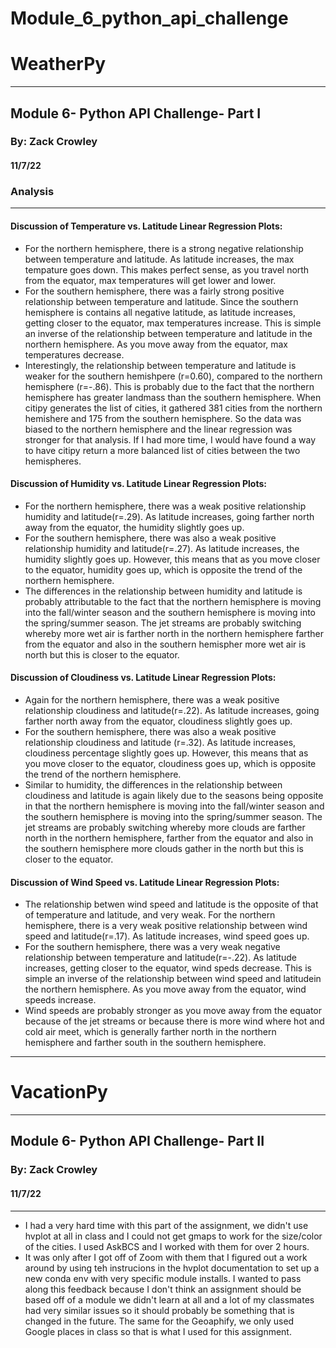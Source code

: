 # Module_6_python_api_challenge

# **WeatherPy**
---
## Module 6- Python API Challenge- Part I
### By: Zack Crowley
#### 11/7/22

### **Analysis**
---
####  Discussion of Temperature vs. Latitude Linear Regression Plots:
- For the northern hemisphere, there is a strong negative relationship between temperature and latitude. As latitude increases, the max tempature goes down. This makes perfect sense, as you travel north from the equator, max temperatures will get lower and lower. 
- For the southern hemisphere, there was a fairly strong positive relationship between temperature and latitude. Since the southern hemisphere is contains all negative latitude, as latitude increases, getting closer to the equator, max temperatures increase. This is simple an inverse of the relationship between temperature and latitude in the northern hemisphere. As you move away from the equator, max temperatures decrease. 
- Interestingly, the relationship between temperature and latitude is weaker for the southern hemishpere (r=0.60), compared to the northern hemisphere (r=-.86). This is probably due to the fact that the northern hemisphere has greater landmass than the southern hemisphere. When citipy generates the list of cities, it gathered 381 cities from the northern hemishere and 175 from the southern hemisphere. So the data was biased to the northern hemisphere and the linear regression was stronger for that analysis. If I had more time, I would have found a way to have citipy return a more balanced list of cities between the two hemispheres. 

####  Discussion of Humidity vs. Latitude Linear Regression Plots:
- For the northern hemisphere, there was a weak positive relationship humidity and latitude(r=.29). As latitude increases, going farther north away from the equator, the humidity slightly goes up.
- For the southern hemisphere, there was also a weak positive relationship humidity and latitude(r=.27). As latitude increases, the humidity slightly goes up. However, this means that as you move closer to the equator, humidity goes up, which is opposite the trend of the northern hemisphere.
- The differences in the relationship between humidity and latitude is probably attributable to the fact that the northern hemisphere is moving into the fall/winter season and the southern hemisphere is moving into the spring/summer season. The jet streams are probably switching whereby more wet air is farther north in the northern hemisphere farther from the equator and also in the southern hemispher more wet air is north but this is closer to the equator.
  
####  Discussion of Cloudiness vs. Latitude Linear Regression Plots:
- Again for the northern hemisphere, there was a weak positive relationship cloudiness and latitude(r=.22). As latitude increases, going farther north away from the equator, cloudiness slightly goes up.
- For the southern hemisphere, there was also a weak positive relationship cloudiness and latitude (r=.32). As latitude increases,  cloudiness percentage slightly goes up. However, this means that as you move closer to the equator, cloudiness goes up, which is opposite the trend of the northern hemisphere.
- Similar to humidity, the differences in the relationship between cloudiness and latitude is again likely due to the seasons being opposite in that the northern hemisphere is moving into the fall/winter season and the southern hemisphere is moving into the spring/summer season. The jet streams are probably switching whereby more clouds are farther north in the northern hemisphere, farther from the equator and also in the southern hemisphere more clouds gather in the north but this is closer to the equator.
  
####  Discussion of Wind Speed vs. Latitude Linear Regression Plots:
- The relationship betwen wind speed and latitude is the opposite of that of temperature and latitude, and very weak. For the northern hemisphere, there is a very weak positive relationship between wind speed and latitude(r=.17). As latitude increases, wind speed goes up. 
- For the southern hemisphere, there was a very weak negative relationship between temperature and latitude(r=-.22). As latitude increases, getting closer to the equator, wind speds decrease. This is simple an inverse of the relationship between wind speed and latitudein the northern hemisphere. As you move away from the equator, wind speeds increase. 
- Wind speeds are probably stronger as you move away from the equator because of the jet streams or because there is more wind where hot and cold air meet, which is generally farther north in the northern hemisphere and farther south in the southern hemisphere.
---

# VacationPy
---
## Module 6- Python API Challenge- Part II
### By: Zack Crowley
#### 11/7/22
---
- I had a very hard time with this part of the assignment, we didn't use hvplot at all in class and I could not get gmaps to work for the size/color of the cities. I used AskBCS and I worked with them for over 2 hours. 
- It was only after I got off of Zoom with them that I figured out a work around by using teh instrucions in the hvplot documentation to set up a new conda env with very specific module installs. I wanted to pass along this feedback because I don't think an assignment should be based off of a module we didn't learn at all and a lot of my classmates had very similar issues so it should probably be something that is changed in the future. The same for the Geoaphify, we only used Google places in class so that is what I used for this assignment.